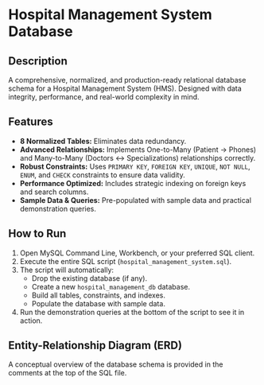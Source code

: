 # Hospital Management System Database

## Description
A comprehensive, normalized, and production-ready relational database schema for a Hospital Management System (HMS). Designed with data integrity, performance, and real-world complexity in mind.

## Features
- **8 Normalized Tables:** Eliminates data redundancy.
- **Advanced Relationships:** Implements One-to-Many (Patient -> Phones) and Many-to-Many (Doctors <-> Specializations) relationships correctly.
- **Robust Constraints:** Uses `PRIMARY KEY`, `FOREIGN KEY`, `UNIQUE`, `NOT NULL`, `ENUM`, and `CHECK` constraints to ensure data validity.
- **Performance Optimized:** Includes strategic indexing on foreign keys and search columns.
- **Sample Data & Queries:** Pre-populated with sample data and practical demonstration queries.

## How to Run
1.  Open MySQL Command Line, Workbench, or your preferred SQL client.
2.  Execute the entire SQL script (`hospital_management_system.sql`).
3.  The script will automatically:
    - Drop the existing database (if any).
    - Create a new `hospital_management_db` database.
    - Build all tables, constraints, and indexes.
    - Populate the database with sample data.
4.  Run the demonstration queries at the bottom of the script to see it in action.

## Entity-Relationship Diagram (ERD)
A conceptual overview of the database schema is provided in the comments at the top of the SQL file.
